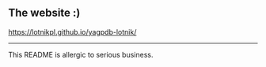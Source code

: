 ## The website :)
https://lotnikpl.github.io/yagpdb-lotnik/

---
This README is allergic to serious business.